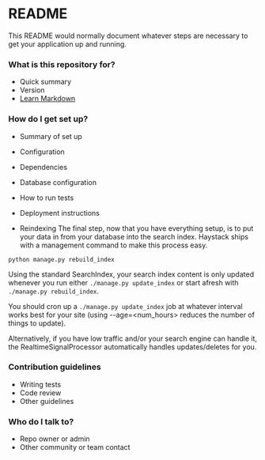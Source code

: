 # README #

This README would normally document whatever steps are necessary to get your application up and running.

### What is this repository for? ###

* Quick summary
* Version
* [Learn Markdown](https://bitbucket.org/tutorials/markdowndemo)

### How do I get set up? ###

* Summary of set up
* Configuration
* Dependencies
* Database configuration
* How to run tests
* Deployment instructions

* Reindexing
The final step, now that you have everything setup, is to put your data in from your database into the search index.
Haystack ships with a management command to make this process easy.

`
python manage.py rebuild_index
`

Using the standard SearchIndex, your search index content is only updated whenever you run either
`./manage.py update_index` or start afresh with `./manage.py rebuild_index`.

You should cron up a `./manage.py update_index` job at whatever interval works best for your site (using
--age=<num_hours> reduces the number of things to update).

Alternatively, if you have low traffic and/or your search engine can handle it, the RealtimeSignalProcessor
automatically handles updates/deletes for you.

### Contribution guidelines ###

* Writing tests
* Code review
* Other guidelines

### Who do I talk to? ###

* Repo owner or admin
* Other community or team contact
